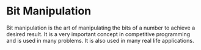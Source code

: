 # Bit Manipulation

Bit manipulation is the art of manipulating the bits of a number to achieve a desired result. It is a very important concept in competitive programming and is used in many problems. It is also used in many real life applications.

